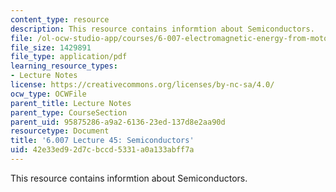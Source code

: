 ```yaml
---
content_type: resource
description: This resource contains informtion about Semiconductors.
file: /ol-ocw-studio-app/courses/6-007-electromagnetic-energy-from-motors-to-lasers-spring-2011/42e33ed92d7cbccd5331a0a133abff7a_MIT6_007S11_lec45.pdf
file_size: 1429891
file_type: application/pdf
learning_resource_types:
- Lecture Notes
license: https://creativecommons.org/licenses/by-nc-sa/4.0/
ocw_type: OCWFile
parent_title: Lecture Notes
parent_type: CourseSection
parent_uid: 95875286-a9a2-6136-23ed-137d8e2aa90d
resourcetype: Document
title: '6.007 Lecture 45: Semiconductors'
uid: 42e33ed9-2d7c-bccd-5331-a0a133abff7a
---
```

This resource contains informtion about Semiconductors.